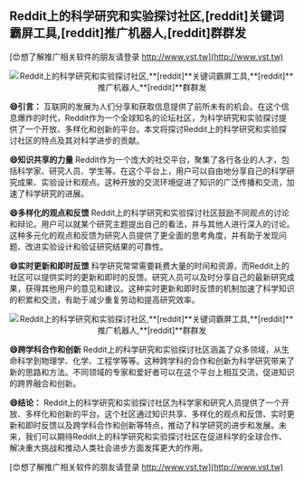 ## **Reddit上的科学研究和实验探讨社区,**[reddit]**关键词霸屏工具,**[reddit]**推广机器人,**[reddit]**群群发**

[😍想了解推广相关软件的朋友请登录 http://www.vst.tw](http://www.vst.tw)

 <center><img src="https://vst.tw/MP4/tuiguang/png/8.png" alt="Reddit上的科学研究和实验探讨社区,**[reddit]**关键词霸屏工具,**[reddit]**推广机器人,**[reddit]**群群发"></center>

**😄引言：**
互联网的发展为人们分享和获取信息提供了前所未有的机会。在这个信息爆炸的时代，Reddit作为一个全球知名的论坛社区，为科学研究和实验探讨提供了一个开放、多样化和创新的平台。本文将探讨Reddit上的科学研究和实验探讨社区的特点及其对科学进步的贡献。

**😄知识共享的力量**
Reddit作为一个庞大的社交平台，聚集了各行各业的人才，包括科学家、研究人员、学生等。在这个平台上，用户可以自由地分享自己的科学研究成果、实验设计和观点。这种开放的交流环境促进了知识的广泛传播和交流，加速了科学研究的进展。

**😄多样化的观点和反馈**
Reddit上的科学研究和实验探讨社区鼓励不同观点的讨论和辩论。用户可以就某个研究主题提出自己的看法，并与其他人进行深入的讨论。这种多元化的观点和反馈为研究人员提供了更全面的思考角度，并有助于发现问题、改进实验设计和验证研究结果的可靠性。

**😄实时更新和即时反馈**
科学研究常常需要耗费大量的时间和资源，而Reddit上的社区可以提供实时的更新和即时的反馈。研究人员可以及时分享自己的最新研究成果，获得其他用户的意见和建议。这种实时更新和即时反馈的机制加速了科学知识的积累和交流，有助于减少重复劳动和提高研究效率。

 <center><img src="https://vst.tw/MP4/tuiguang/png/8.png" alt="Reddit上的科学研究和实验探讨社区,**[reddit]**关键词霸屏工具,**[reddit]**推广机器人,**[reddit]**群群发"></center>

**😄跨学科合作和创新**
Reddit上的科学研究和实验探讨社区涵盖了众多领域，从生命科学到物理学、化学、工程学等等。这种跨学科的合作和创新为科学研究带来了新的思路和方法。不同领域的专家和爱好者可以在这个平台上相互交流，促进知识的跨界融合和创新。

**😄结论：**
Reddit上的科学研究和实验探讨社区为科学家和研究人员提供了一个开放、多样化和创新的平台。这个社区通过知识共享、多样化的观点和反馈、实时更新和即时反馈以及跨学科合作和创新等特点，推动了科学研究的进步和发展。未来，我们可以期待Reddit上的科学研究和实验探讨社区在促进科学的全球合作、解决重大挑战和推动人类社会进步方面发挥更大的作用。

[😍想了解推广相关软件的朋友请登录 http://www.vst.tw](http://www.vst.tw)



